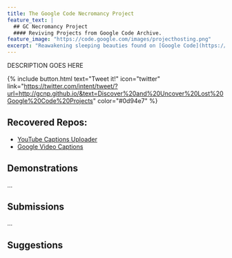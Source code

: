 ```yaml
---
title: The Google Code Necromancy Project
feature_text: |
  ## GC Necromancy Project
  #### Reviving Projects from Google Code Archive.
feature_image: "https://code.google.com/images/projecthosting.png"
excerpt: "Reawakening sleeping beauties found on [Google Code](https://code.google.com/archive/)."
---
```


DESCRIPTION GOES HERE

{% include button.html text="Tweet it!" icon="twitter" link="https://twitter.com/intent/tweet/?url=http://gcnp.github.io/&text=Discover%20and%20Uncover%20Lost%20Google%20Code%20Projects" color="#0d94e7" %}

## Recovered Repos:

- [YouTube Captions Uploader](https://github.com/GCNP/youtube-captions-uploader)
- [Google Video Captions](https://github.com/GCNP/google-video-captions)

## Demonstrations

...

## Submissions

...

## Suggestions